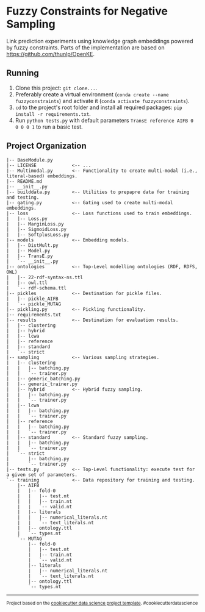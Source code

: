 Fuzzy Constraints for Negative Sampling
==============================

Link prediction experiments using knowledge graph embeddings powered by fuzzy constraints. Parts of the implementation are based on https://github.com/thunlp/OpenKE.


Running
-------

1. Clone this project: `git clone...`.
2. Preferably create a virtual environment (`conda create --name fuzzyconstraints`) and activate it (`conda activate fuzzyconstraints`).
3. `cd` to the project's root folder and install all required packages: `pip install -r requirements.txt`.
4. Run `python tests.py` with default parameters `TransE reference AIFB 0 0 0 0 1` to run a basic test.

Project Organization
------------

    |-- BaseModule.py
    |-- LICENSE             <-- ...
    |-- Multimodal.py       <-- Functionality to create multi-modal (i.e., literal-based) embeddings.
    |-- README.md           
    |-- __init__.py
    |-- builddata.py        <-- Utilities to prepapre data for training and testing.  
    |-- gating.py           <-- Gating used to create multi-modal embeddings.
    |-- loss                <-- Loss functions used to train embeddings.
    |   |-- Loss.py
    |   |-- MarginLoss.py
    |   |-- SigmoidLoss.py
    |   |-- SoftplusLoss.py
    |-- models              <-- Embedding models.
    |   |-- DistMult.py
    |   |-- Model.py
    |   |-- TransE.py
    |   `-- __init__.py
    |-- ontologies          <-- Top-Level modelling ontologies (RDF, RDFS, OWL)
    |   |-- 22-rdf-syntax-ns.ttl
    |   |-- owl.ttl
    |   `-- rdf-schema.ttl
    |-- pickles             <-- Destination for pickle files.
    |   |-- pickle_AIFB
    |   `-- pickle_MUTAG
    |-- pickling.py         <-- Pickling functionality.
    |-- requirements.txt       
    |-- results             <-- Destination for evaluation results.
    |   |-- clustering
    |   |-- hybrid
    |   |-- lcwa
    |   |-- reference
    |   |-- standard
    |   `-- strict
    |-- sampling            <-- Various sampling strategies.
    |   |-- clustering
    |   |   |-- batching.py
    |   |   `-- trainer.py
    |   |-- generic_batching.py
    |   |-- generic_trainer.py
    |   |-- hybrid          <-- Hybrid fuzzy sampling.
    |   |   |-- batching.py
    |   |   `-- trainer.py
    |   |-- lcwa
    |   |   |-- batching.py
    |   |   `-- trainer.py
    |   |-- reference
    |   |   |-- batching.py
    |   |   `-- trainer.py
    |   |-- standard        <-- Standard fuzzy sampling.
    |   |   |-- batching.py
    |   |   `-- trainer.py
    |   `-- strict
    |       |-- batching.py
    |       `-- trainer.py
    |-- tests.py            <-- Top-Level functionality: execute test for a given set of parameters.
    `-- training            <-- Data repository for training and testing.
        |-- AIFB
        |   |-- fold-0
        |   |   |-- test.nt
        |   |   |-- train.nt
        |   |   `-- valid.nt
        |   |-- literals
        |   |   |-- numerical_literals.nt
        |   |   `-- text_literals.nt
        |   |-- ontology.ttl
        |   `-- types.nt
        `-- MUTAG
            |-- fold-0
            |   |-- test.nt
            |   |-- train.nt
            |   `-- valid.nt
            |-- literals
            |   |-- numerical_literals.nt
            |   `-- text_literals.nt
            |-- ontology.ttl
            `-- types.nt

--------

<p><small>Project based on the <a target="_blank" href="https://drivendata.github.io/cookiecutter-data-science/">cookiecutter data science project template</a>. #cookiecutterdatascience</small></p>
